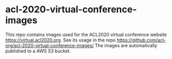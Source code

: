 # acl-2020-virtual-conference-images
This repo contains images used for the ACL2020 virtual conference website https://virtual.acl2020.org.
See its usage in the repo https://github.com/acl-org/acl-2020-virtual-conference-images/
The images are automatically published to a AWS S3 bucket.
